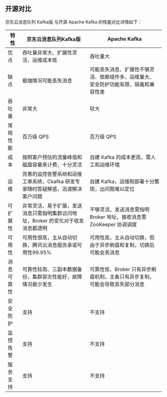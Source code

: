 ## 开源对比

京东云消息队列 Kafka版 与开源 Apache Kafka 的性能对比详情如下：

| 特性      | 京东云消息队列Kafka版   | Apache Kafka                                                         |
| ------------- | ------ | ------------------------------------------------------------ |
| 优点  | 吞吐量非常大、扩展性灵活、运维成本低   | 吞吐量大 |
| 缺点 | 极端情况可能丢失消息     | 可能丢失消息、扩展性不够灵活、依赖组件多，运维量大、安全防护功能有限，隔离和兼容性差 |
| 吞吐量  | 非常大 | 较大                            |
| 常规性能  | 百万级 QPS |百万级 QPS                            |
| 成本 | 按照客户预估的流量峰值和磁盘容量来计费，十分灵活 |自建 Kafka 的成本更高，需人工和运维环境  |
| 运维 | 完善的监控告警系统和运维工单系统，Ckafka 研发专家随时答疑解惑，迅速解决客户问题 |自建 Kafka，运维和部署十分繁琐，出问题难以定位 |
|可扩展性 | 非常灵活、易于扩展，发送消息只需指明集群访问地址，Broker 的变化对于收发消息都透明 |不够灵活，发送消息需指明 Broker 地址，接收消息需 ZooKeeper 协调调度 |
|可用性 | 可用性很高，主从自动切换，腾讯云消息服务承诺可用性99.95% |可用性高，主从自动切换，但由于异步刷盘和复制，切换后可能会丢消息 |
|消息可靠性 |可靠性较高、三副本数据备份，集群容灾性能好，故障情况极少发生|可靠性低、Broker 只有异步刷盘机制，主备只有异步复制，可能会导致丢失部分消息 |
|安全防护 |支持|不支持 |
|监控告警|支持|不支持 |
|服务支持 |支持|不支持|




